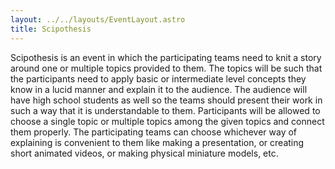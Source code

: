 ```yaml
---
layout: ../../layouts/EventLayout.astro
title: Scipothesis
---
```


Scipothesis is an event in which the participating teams need to knit a story around one or multiple topics provided to them. The topics will be such that the participants need to apply basic or intermediate level concepts they know in a lucid manner and explain it to the audience. The audience will have high school students as well so the teams should present their work in such a way that it is understandable to them. Participants will be allowed to choose a single topic or multiple topics among the given topics and connect them properly. The participating teams can choose whichever way of explaining is convenient to them like making a presentation, or creating short animated videos, or making physical miniature models, etc.
